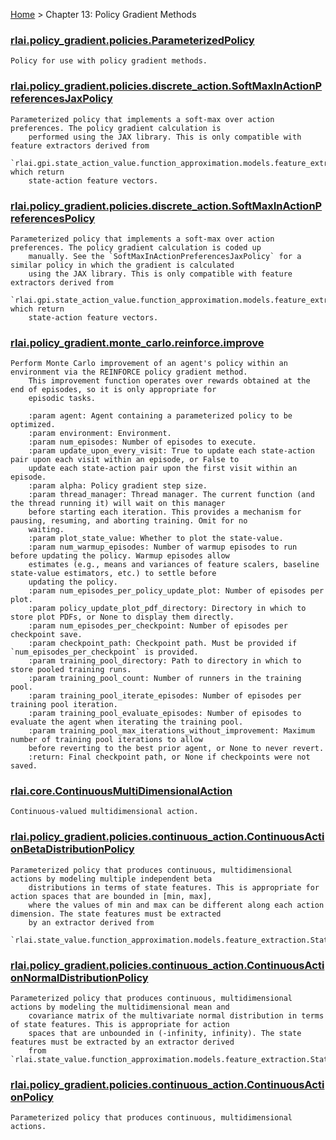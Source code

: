[Home](index.md) > Chapter 13:  Policy Gradient Methods
### [rlai.policy_gradient.policies.ParameterizedPolicy](https://github.com/MatthewGerber/rlai/tree/master/src/rlai/policy_gradient/policies/__init__.py#L10)
```
Policy for use with policy gradient methods.
```
### [rlai.policy_gradient.policies.discrete_action.SoftMaxInActionPreferencesJaxPolicy](https://github.com/MatthewGerber/rlai/tree/master/src/rlai/policy_gradient/policies/discrete_action.py#L259)
```
Parameterized policy that implements a soft-max over action preferences. The policy gradient calculation is
    performed using the JAX library. This is only compatible with feature extractors derived from
    `rlai.gpi.state_action_value.function_approximation.models.feature_extraction.StateActionFeatureExtractor`, which return
    state-action feature vectors.
```
### [rlai.policy_gradient.policies.discrete_action.SoftMaxInActionPreferencesPolicy](https://github.com/MatthewGerber/rlai/tree/master/src/rlai/policy_gradient/policies/discrete_action.py#L17)
```
Parameterized policy that implements a soft-max over action preferences. The policy gradient calculation is coded up
    manually. See the `SoftMaxInActionPreferencesJaxPolicy` for a similar policy in which the gradient is calculated
    using the JAX library. This is only compatible with feature extractors derived from
    `rlai.gpi.state_action_value.function_approximation.models.feature_extraction.StateActionFeatureExtractor`, which return
    state-action feature vectors.
```
### [rlai.policy_gradient.monte_carlo.reinforce.improve](https://github.com/MatthewGerber/rlai/tree/master/src/rlai/policy_gradient/monte_carlo/reinforce.py#L90)
```
Perform Monte Carlo improvement of an agent's policy within an environment via the REINFORCE policy gradient method.
    This improvement function operates over rewards obtained at the end of episodes, so it is only appropriate for
    episodic tasks.

    :param agent: Agent containing a parameterized policy to be optimized.
    :param environment: Environment.
    :param num_episodes: Number of episodes to execute.
    :param update_upon_every_visit: True to update each state-action pair upon each visit within an episode, or False to
    update each state-action pair upon the first visit within an episode.
    :param alpha: Policy gradient step size.
    :param thread_manager: Thread manager. The current function (and the thread running it) will wait on this manager
    before starting each iteration. This provides a mechanism for pausing, resuming, and aborting training. Omit for no
    waiting.
    :param plot_state_value: Whether to plot the state-value.
    :param num_warmup_episodes: Number of warmup episodes to run before updating the policy. Warmup episodes allow
    estimates (e.g., means and variances of feature scalers, baseline state-value estimators, etc.) to settle before
    updating the policy.
    :param num_episodes_per_policy_update_plot: Number of episodes per plot.
    :param policy_update_plot_pdf_directory: Directory in which to store plot PDFs, or None to display them directly.
    :param num_episodes_per_checkpoint: Number of episodes per checkpoint save.
    :param checkpoint_path: Checkpoint path. Must be provided if `num_episodes_per_checkpoint` is provided.
    :param training_pool_directory: Path to directory in which to store pooled training runs.
    :param training_pool_count: Number of runners in the training pool.
    :param training_pool_iterate_episodes: Number of episodes per training pool iteration.
    :param training_pool_evaluate_episodes: Number of episodes to evaluate the agent when iterating the training pool.
    :param training_pool_max_iterations_without_improvement: Maximum number of training pool iterations to allow
    before reverting to the best prior agent, or None to never revert.
    :return: Final checkpoint path, or None if checkpoints were not saved.
```
### [rlai.core.ContinuousMultiDimensionalAction](https://github.com/MatthewGerber/rlai/tree/master/src/rlai/core/__init__.py#L190)
```
Continuous-valued multidimensional action.
```
### [rlai.policy_gradient.policies.continuous_action.ContinuousActionBetaDistributionPolicy](https://github.com/MatthewGerber/rlai/tree/master/src/rlai/policy_gradient/policies/continuous_action.py#L514)
```
Parameterized policy that produces continuous, multidimensional actions by modeling multiple independent beta
    distributions in terms of state features. This is appropriate for action spaces that are bounded in [min, max],
    where the values of min and max can be different along each action dimension. The state features must be extracted
    by an extractor derived from
    `rlai.state_value.function_approximation.models.feature_extraction.StateFeatureExtractor`.
```
### [rlai.policy_gradient.policies.continuous_action.ContinuousActionNormalDistributionPolicy](https://github.com/MatthewGerber/rlai/tree/master/src/rlai/policy_gradient/policies/continuous_action.py#L190)
```
Parameterized policy that produces continuous, multidimensional actions by modeling the multidimensional mean and
    covariance matrix of the multivariate normal distribution in terms of state features. This is appropriate for action
    spaces that are unbounded in (-infinity, infinity). The state features must be extracted by an extractor derived
    from `rlai.state_value.function_approximation.models.feature_extraction.StateFeatureExtractor`.
```
### [rlai.policy_gradient.policies.continuous_action.ContinuousActionPolicy](https://github.com/MatthewGerber/rlai/tree/master/src/rlai/policy_gradient/policies/continuous_action.py#L24)
```
Parameterized policy that produces continuous, multidimensional actions.
```
